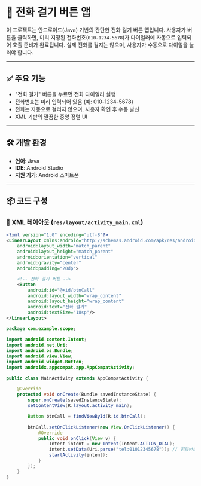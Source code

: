 # 📱 전화 걸기 버튼 앱 

이 프로젝트는 안드로이드(Java) 기반의 간단한 전화 걸기 버튼 앱입니다. 사용자가 버튼을 클릭하면, 미리 지정된 전화번호(`010-1234-5678`)가 다이얼러에 자동으로 입력되어 호출 준비가 완료됩니다. 실제 전화를 걸지는 않으며, 사용자가 수동으로 다이얼을 눌러야 합니다.

---

## ✅ 주요 기능

- "전화 걸기" 버튼을 누르면 전화 다이얼러 실행
- 전화번호는 미리 입력되어 있음 (예: 010-1234-5678)
- 전화는 자동으로 걸리지 않으며, 사용자 확인 후 수동 발신
- XML 기반의 깔끔한 중앙 정렬 UI

---

## 🛠️ 개발 환경

- **언어**: Java  
- **IDE**: Android Studio  
- **지원 기기**: Android 스마트폰

---

## 📦 코드 구성

### 🔹 XML 레이아웃 (`res/layout/activity_main.xml`)
```xml
<?xml version="1.0" encoding="utf-8"?>
<LinearLayout xmlns:android="http://schemas.android.com/apk/res/android"
    android:layout_width="match_parent"
    android:layout_height="match_parent"
    android:orientation="vertical"
    android:gravity="center"
    android:padding="20dp">

    <!-- 전화 걸기 버튼 -->
    <Button
        android:id="@+id/btnCall"
        android:layout_width="wrap_content"
        android:layout_height="wrap_content"
        android:text="전화 걸기"
        android:textSize="18sp"/>
</LinearLayout>
```
```java
package com.example.scope;

import android.content.Intent;
import android.net.Uri;
import android.os.Bundle;
import android.view.View;
import android.widget.Button;
import androidx.appcompat.app.AppCompatActivity;

public class MainActivity extends AppCompatActivity {

    @Override
    protected void onCreate(Bundle savedInstanceState) {
        super.onCreate(savedInstanceState);
        setContentView(R.layout.activity_main);

        Button btnCall = findViewById(R.id.btnCall);

        btnCall.setOnClickListener(new View.OnClickListener() {
            @Override
            public void onClick(View v) {
                Intent intent = new Intent(Intent.ACTION_DIAL);
                intent.setData(Uri.parse("tel:01012345678")); // 전화번호 입력
                startActivity(intent);
            }
        });
    }
}
```

